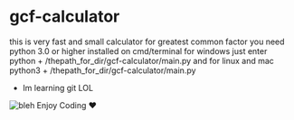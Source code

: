 # gcf-calculator
this is very fast and small calculator for greatest common factor you need python 3.0 or higher installed on cmd/terminal for windows just enter python + /thepath_for_dir/gcf-calculator/main.py and for linux and mac 
python3 + /thepath_for_dir/gcf-calculator/main.py 
+ Im learning git LOL

![bleh](https://img.shields.io/badge/MY-repo-blue)
Enjoy Coding ❤
